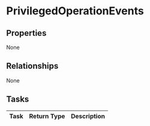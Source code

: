 # PrivilegedOperationEvents



## Properties
None

## Relationships
None


## Tasks

| Task		   | Return Type	|Description|
|:---------------|:--------|:----------|
